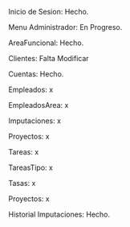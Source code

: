 Inicio de Sesion: Hecho.

Menu Administrador: En Progreso.

AreaFuncional: Hecho.

Clientes: Falta Modificar 

Cuentas: Hecho.

Empleados: x

EmpleadosArea: x

Imputaciones: x

Proyectos: x

Tareas: x

TareasTipo: x

Tasas: x

Proyectos: x

Historial Imputaciones: Hecho.
